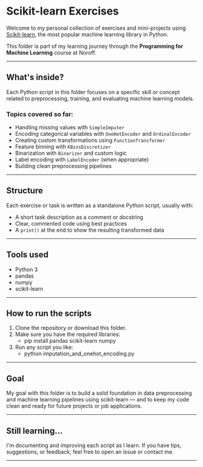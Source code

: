 # Scikit-learn Exercises

Welcome to my personal collection of exercises and mini-projects using [Scikit-learn](https://scikit-learn.org/), the most popular machine learning library in Python.

This folder is part of my learning journey through the **Programming for Machine Learning** course at Noroff.

---

## What's inside?

Each Python script in this folder focuses on a specific skill or concept related to preprocessing, training, and evaluating machine learning models.

### Topics covered so far:

- Handling missing values with `SimpleImputer`
- Encoding categorical variables with `OneHotEncoder` and `OrdinalEncoder`
- Creating custom transformations using `FunctionTransformer`
- Feature binning with `KBinsDiscretizer`
- Binarization with `Binarizer` and custom logic
- Label encoding with `LabelEncoder` (when appropriate)
- Building clean preprocessing pipelines

---

## Structure

Each exercise or task is written as a standalone Python script, usually with:

- A short task description as a comment or docstring
- Clear, commented code using best practices
- A `print()` at the end to show the resulting transformed data

---

## Tools used

- Python 3
- pandas
- numpy
- scikit-learn

---

## How to run the scripts

1. Clone the repository or download this folder.
2. Make sure you have the required libraries:
    - pip install pandas scikit-learn numpy
3. Run any script you like:
    - python imputation_and_onehot_encoding.py

---

## Goal

My goal with this folder is to build a solid foundation in data preprocessing and machine learning pipelines using scikit-learn — and to keep my code clean and ready for future projects or job applications.

---

## Still learning...

I'm documenting and improving each script as I learn. If you have tips, suggestions, or feedback, feel free to open an issue or contact me.

---
